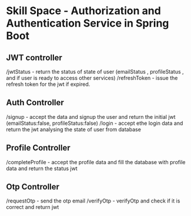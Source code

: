 # Skill Space - Authorization and Authentication Service in Spring Boot

## JWT controller
/jwtStatus - return the status of state of user (emailStatus , profileStatus , and if user is ready to access other services)
/refreshToken - issue the refresh token for the jwt if expired.


## Auth Controller
/signup - accept the data and signup the user and return the initial jwt (emailStatus:false, profileStatus:false)
/login - accept ethe login data and return the jwt analysing the state of user from database

## Profile Controller

/completeProfile - accept the profile data and fill the database with profile data and return the status jwt

## Otp Controller 
/requestOtp - send the otp  email
/verifyOtp - verifyOtp and check if it is correct and return jwt


